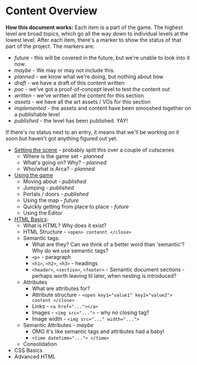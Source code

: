 # Content Overview

**How this document works:** Each item is a part of the game. The
highest level are broad topics, which go all the way down to individual
levels at the lowest level. After each item, there's a marker to show
the status of that part of the project. The markers are:

* *future* - this will be covered in the future, but we're unable to
    look into it now.
* *maybe* - We may or may not include this.
* *planned* - we know what we're doing, but nothing about how
* *draft* - we have a draft of this content written
* *poc* - we've got a proof-of-concept level to test the content out
* *written* - we've written all the content for this section
* *assets* - we have all the art assets / VOs for this section
* *implemented* - the assets and content have been smooshed together on
    a publishable level
* *published* - the level has been published. YAY!

If there's no status next to an entry, it means that we'll be working on
it soon but haven't got anything figured out yet.

- [Setting the scene](sections/01-intro/overview.md) - probably split this over a couple of cutscenes
  - Where is the game set - *planned*
  - What's going on? Why? - *planned*
  - Who/what is Arca? - *planned*
- [Using the game](sections/02-tutorial/overview.md)
  - Moving about - *published*
  - Jumping - *published*
  - Portals / doors - *published*
  - Using the map - *future*
  - Quickly getting from place to place - *future*
  - Using the Editor
- [HTML Basics](sections/03-html-basics/overview.md):
  - What is HTML? Why does it exist?
  - HTML Structure - `<open> contennt </close>`
  - Semantic tags:
    - What are they? Can we think of a better word than 'semantic'? Why do we use semantic tags?
    - `<p>` - paragraph
    - `<h1>`, `<h2>`, `<h3>` - headings
    - `<header>`, `<section>`, `<footer>` - Semantic document sections - perhaps worth leaving til later, when nesting is introduced?
  - Attributes
    - What are attributes for?
    - Attribute structure - `<open key1="value1" key2="value2"> content </close>`
    - Links - `<a href="..."></a>`
    - Images - `<img src="...">` - why no closing tag?
    - Image width - `<img src="..." width="...">`
  - Semantic Attributes - *maybe*
    - OMG it's like semantic tags and attributes had a baby!
    - `<time datetime="..."> </time>`
  - Consolidation
- CSS Basics
- Advanced HTML

